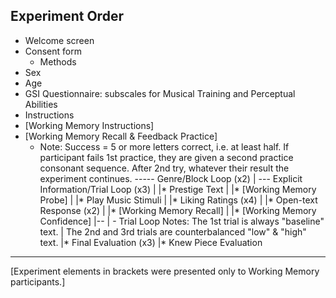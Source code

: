 ## Experiment Order

* Welcome screen
* Consent form
	- Methods
* Sex
* Age
* GSI Questionnaire: subscales for Musical Training and Perceptual Abilities 
* Instructions
* [Working Memory Instructions]
* [Working Memory Recall & Feedback Practice]
	- Note: Success = 5 or more letters correct, i.e. at least half. If 
	participant fails 1st practice, they are given a second practice
	consonant sequence. After 2nd try, whatever their result the experiment 
	continues.
----- Genre/Block Loop (x2)	
| --- Explicit Information/Trial Loop (x3)
| |* Prestige Text
| |* [Working Memory Probe]
| |* Play Music Stimuli
| |* Liking Ratings (x4)
| |* Open-text Response (x2)
| |* [Working Memory Recall]
| |* [Working Memory Confidence]
|-- 
|	- Trial Loop Notes: The 1st trial is always "baseline" text.
|	The 2nd and 3rd trials are counterbalanced "low" & "high" text.
|* Final Evaluation (x3)
|* Knew Piece Evaluation
-----

[Experiment elements in brackets were presented only to Working Memory participants.]